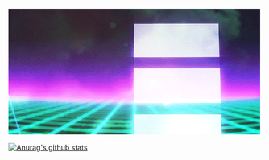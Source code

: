 [![IAMNOTASKYNET](https://raw.githubusercontent.com/iamnotaskynet/iamnotaskynet/master/skynet.gif "IAMNOTASKYNET")](https://iamnotaskynet.github.io/)

[![Anurag's github stats](https://github-readme-stats.vercel.app/api?username=iamnotaskynet&show_icons=true&theme=synthwave)](https://github.com/anuraghazra/github-readme-stats)

<!--
**iamnotaskynet/iamnotaskynet** is a ✨ _special_ ✨ repository because its `README.md` (this file) appears on your GitHub profile.

Here are some ideas to get you started:

- 🔭 I’m currently working on ...
- 🌱 I’m currently learning ...
- 👯 I’m looking to collaborate on ...
- 🤔 I’m looking for help with ...
- 💬 Ask me about ...
- 📫 How to reach me: ...
- 😄 Pronouns: ...
- ⚡ Fun fact: ...
-->
